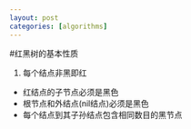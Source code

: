 ```yaml
---
layout: post
categories: [algorithms]
---
```

#红黑树的基本性质

1. 每个结点非黑即红
- 红结点的子节点必须是黑色
- 根节点和外结点(nil结点)必须是黑色
- 每个结点到其子孙结点包含相同数目的黑节点


